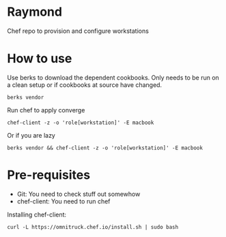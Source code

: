 # Raymond

Chef repo to provision and configure workstations

# How to use

Use berks to download the dependent cookbooks. Only needs to be run on a clean setup or if cookbooks at source have changed.
```
berks vendor
```

Run chef to apply converge
```
chef-client -z -o 'role[workstation]' -E macbook
```

Or if you are lazy
```
berks vendor && chef-client -z -o 'role[workstation]' -E macbook
```

# Pre-requisites

* Git: You need to check stuff out somewhow
* chef-client: You need to run chef

Installing chef-client:
```
curl -L https://omnitruck.chef.io/install.sh | sudo bash
```
